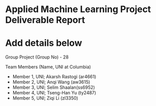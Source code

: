 # Applied Machine Learning Project Deliverable Report

# Add details below
Group Project (Group No) - 28

Team Members (Name, UNI at Columbia)
- Member 1, UNI; Akarsh Rastogi (ar4661)
- Member 2, UNI; Anqi Wang (aw3615)
- Member 3, UNI; Selim Shaalan(ss6952)
- Member 4, UNI; Tseng-Han Yu (ty2487)
- Member 5, UNI; Ziqi Li (zl3350)
